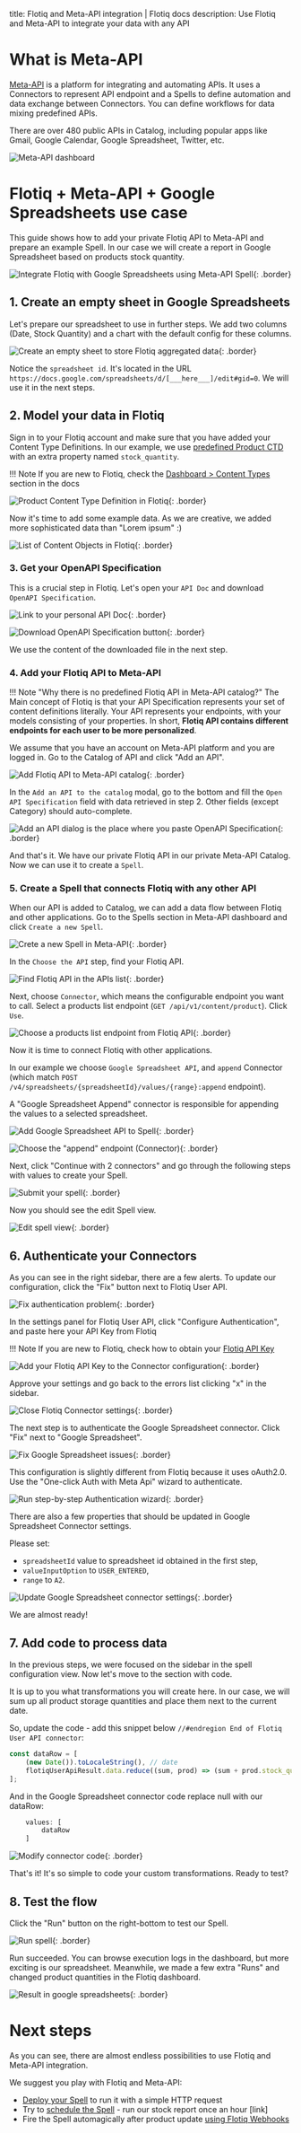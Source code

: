 title: Flotiq and Meta-API integration | Flotiq docs
description: Use Flotiq and Meta-API to integrate your data with any API 


# What is Meta-API

[Meta-API](https://meta-api.io) is a platform for integrating and automating APIs. 
It uses a Connectors to represent API endpoint and a Spells to define automation and data exchange between Connectors. 
You can define workflows for data mixing predefined APIs. 

There are over 480 public APIs in Catalog, including popular apps like Gmail, Google Calendar,
Google Spreadsheet, Twitter, etc.

![Meta-API dashboard](images/metaapi/meta-about.png)


# Flotiq + Meta-API + Google Spreadsheets use case

This guide shows how to add your private Flotiq API to Meta-API and prepare an example Spell. 
In our case we will create a report in Google Spreadsheet based on products stock quantity.

![Integrate Flotiq with Google Spreadsheets using Meta-API Spell](images/metaapi/img-0.png){: .border}


## 1. Create an empty sheet in Google Spreadsheets

Let's prepare our spreadsheet to use in further steps. 
We add two columns (Date, Stock Quantity) and a chart with the default config for these columns.

![Create an empty sheet to store Flotiq aggregated data](images/metaapi/meta-spr-1.png){: .border}

Notice the `spreadsheet id`. 
It's located in the URL `https://docs.google.com/spreadsheets/d/[___here___]/edit#gid=0`. 
We will use it in the next steps.


## 2. Model your data in Flotiq

Sign in to your Flotiq account and make sure that you have added your Content Type Definitions. 
In our example, we use [predefined Product CTD](https://flotiq.com/docs/panel/predefined-content-types/) with an extra property named `stock_quantity`.

!!! Note
    If you are new to Flotiq, check the [Dashboard > Content Types](https://flotiq.com/docs/panel/content-types/)
    section in the docs

![Product Content Type Definition in Flotiq](images/metaapi/meta-flotiq-1.png){: .border}

Now it's time to add some example data. 
As we are creative, we added more sophisticated data than "Lorem ipsum" :)

![List of Content Objects in Flotiq](images/metaapi/meta-flotiq-2.png){: .border}


### 3. Get your OpenAPI Specification

This is a crucial step in Flotiq. 
Let's open your `API Doc` and download `OpenAPI Specification`.

![Link to your personal API Doc](images/metaapi/meta-flotiq-3.png){: .border}

![Download OpenAPI Specification button](images/metaapi/meta-flotiq-4.png){: .border}

We use the content of the downloaded file in the next step.


### 4. Add your Flotiq API to Meta-API

!!! Note "Why there is no predefined Flotiq API in Meta-API catalog?"
    The Main concept of Flotiq is that your API Specification represents your set of content definitions literally.
    Your API represents your endpoints, with your models consisting of your properties.
    In short, **Flotiq API contains different endpoints for each user to be more personalized**.

We assume that you have an account on Meta-API platform and you are logged in. 
Go to the Catalog of API and click "Add an API".

![Add Flotiq API to Meta-API catalog](images/metaapi/meta-1.png){: .border}

In the `Add an API to the catalog` modal, go to the bottom and fill the `Open API Specification` field with data
retrieved in step 2. Other fields (except Category) should auto-complete.

![Add an API dialog is the place where you paste OpenAPI Specification](images/metaapi/meta-2.png){: .border}

And that's it. We have our private Flotiq API in our private Meta-API Catalog. 
Now we can use it to create a `Spell`.


### 5. Create a Spell that connects Flotiq with any other API

When our API is added to Catalog, we can add a data flow between Flotiq and other applications. 
Go to the Spells section in Meta-API dashboard and click `Create a new Spell`.

![Crete a new Spell in Meta-API](images/metaapi/meta-3.png){: .border}

In the `Choose the API` step, find your Flotiq API.

![Find Flotiq API in the APIs list](images/metaapi/meta-4.png){: .border}

Next, choose `Connector`, which means the configurable endpoint you want to call.
Select a products list endpoint (`GET /api/v1/content/product`). Click `Use`.

![Choose a products list endpoint from Flotiq API](images/metaapi/meta-5.png){: .border}

Now it is time to connect Flotiq with other applications.

In our example we choose `Google Spreadsheet API`, and `append` Connector 
(which match `POST /v4/spreadsheets/{spreadsheetId}/values/{range}:append` endpoint).

A "Google Spreadsheet Append" connector is responsible for appending the values to a selected spreadsheet.

![Add Google Spreadsheet API to Spell](images/metaapi/meta-6.png){: .border}

![Choose the "append" endpoint (Connector)](images/metaapi/meta-7.png){: .border}

Next, click "Continue with 2 connectors" and go through the following steps with values to create your Spell.

![Submit your spell](images/metaapi/meta-8.png){: .border}

Now you should see the edit Spell view.

![Edit spell view](images/metaapi/meta-9.png){: .border}


## 6. Authenticate your Connectors

As you can see in the right sidebar, there are a few alerts. 
To update our configuration, click the "Fix" button next to Flotiq User API.

![Fix authentication problem](images/metaapi/meta-10.png){: .border}

In the settings panel for Flotiq User API, click "Configure Authentication",
and paste here your API Key from Flotiq

!!! Note
    If you are new to Flotiq, check how to obtain your [Flotiq API Key](https://flotiq.com/docs/API/)

![Add your Flotiq API Key to the Connector configuration](images/metaapi/meta-11.png){: .border}

Approve your settings and go back to the errors list clicking "x" in the sidebar.

![Close Flotiq Connector settings](images/metaapi/meta-13.png){: .border}

The next step is to authenticate the Google Spreadsheet connector.
Click "Fix" next to "Google Spreadsheet".

![Fix Google Spreadsheet issues](images/metaapi/meta-14.png){: .border}

This configuration is slightly different from Flotiq because it uses oAuth2.0. 
Use the "One-click Auth with Meta Api" wizard to authenticate.

![Run step-by-step Authentication wizard](images/metaapi/meta-15.png){: .border}

There are also a few properties that should be updated in Google Spreadsheet Connector settings. 

Please set:
- `spreadsheetId` value to spreadsheet id obtained in the first step,
- `valueInputOption` to `USER_ENTERED`,
- `range` to `A2`.

![Update Google Spreadsheet connector settings](images/metaapi/meta-16.png){: .border}

We are almost ready!

## 7. Add code to process data

In the previous steps, we were focused on the sidebar in the spell configuration view.
Now let's move to the section with code.

It is up to you what transformations you will create here. 
In our case, we will sum up all product storage quantities and place them next to the current date.

So, update the code - add this snippet below `//#endregion End of Flotiq User API connector`:

```javascript
const dataRow = [
    (new Date()).toLocaleString(), // date
    flotiqUserApiResult.data.reduce((sum, prod) => (sum + prod.stock_quantity), 0) // quantity
];
```

And in the Google Spreadsheet connector code replace null with our dataRow:
```javascript
	values: [
		dataRow
	]
```

![Modify connector code](images/metaapi/meta-17a.png){: .border}

That's it! It's so simple to code your custom transformations. Ready to test?


## 8. Test the flow

Click the "Run" button on the right-bottom to test our Spell.

![Run spell](images/metaapi/meta-17.png){: .border}

Run succeeded. You can browse execution logs in the dashboard, but more exciting is our spreadsheet. 
Meanwhile, we made a few extra "Runs" and changed product quantities in the Flotiq dashboard.

![Result in google spreadsheets](images/metaapi/meta-18.png){: .border}


# Next steps

As you can see, there are almost endless possibilities to use Flotiq and Meta-API integration.

We suggest you play with Flotiq and Meta-API:

* [Deploy your Spell](https://docs.meta-api.io/docs/deployment/versions) to run it with a simple HTTP request 
* Try to [schedule the Spell](https://docs.meta-api.io/docs/deployment/Scheduler) - run our stock report once an hour [link]
* Fire the Spell automagically after product update [using Flotiq Webhooks](https://flotiq.com/docs/panel/webhooks/)
